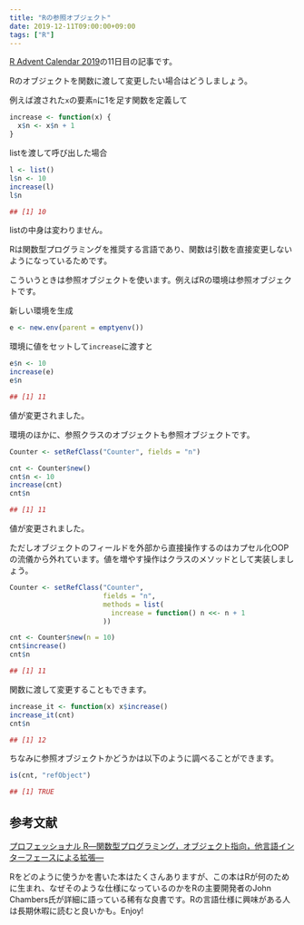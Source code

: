 ```yaml
---
title: "Rの参照オブジェクト"
date: 2019-12-11T09:00:00+09:00
tags: ["R"]
---
```


[R Advent Calendar 2019](https://qiita.com/advent-calendar/2019/rlang)の11日目の記事です。

Rのオブジェクトを関数に渡して変更したい場合はどうしましょう。

例えば渡された`x`の要素`n`に1を足す関数を定義して

``` r
increase <- function(x) {
  x$n <- x$n + 1
}
```

listを渡して呼び出した場合

``` r
l <- list()
l$n <- 10
increase(l)
l$n
```

``` r
## [1] 10
```

listの中身は変わりません。

Rは関数型プログラミングを推奨する言語であり、関数は引数を直接変更しないようになっているためです。

こういうときは参照オブジェクトを使います。例えばRの環境は参照オブジェクトです。

新しい環境を生成

``` r
e <- new.env(parent = emptyenv())
```

環境に値をセットして`increase`に渡すと

``` r
e$n <- 10
increase(e)
e$n
```

``` r
## [1] 11
```

値が変更されました。

環境のほかに、参照クラスのオブジェクトも参照オブジェクトです。

``` r
Counter <- setRefClass("Counter", fields = "n")

cnt <- Counter$new()
cnt$n <- 10
increase(cnt)
cnt$n
```

``` r
## [1] 11
```

値が変更されました。

ただしオブジェクトのフィールドを外部から直接操作するのはカプセル化OOPの流儀から外れています。値を増やす操作はクラスのメソッドとして実装しましょう。

``` r
Counter <- setRefClass("Counter",
                       fields = "n",
                       methods = list(
                         increase = function() n <<- n + 1
                       ))

cnt <- Counter$new(n = 10)
cnt$increase()
cnt$n
```

``` r
## [1] 11
```

関数に渡して変更することもできます。

``` r
increase_it <- function(x) x$increase()
increase_it(cnt)
cnt$n
```

``` r
## [1] 12
```

ちなみに参照オブジェクトかどうかは以下のように調べることができます。

``` r
is(cnt, "refObject")
```

``` r
## [1] TRUE
```

## 参考文献

[プロフェッショナル R―関数型プログラミング，オブジェクト指向，他言語インターフェースによる拡張―](https://www.kyoritsu-pub.co.jp/bookdetail/9784320124486)

Rをどのように使うかを書いた本はたくさんありますが、この本はRが何のために生まれ、なぜそのような仕様になっているのかをRの主要開発者のJohn Chambers氏が詳細に語っている稀有な良書です。Rの言語仕様に興味がある人は長期休暇に読むと良いかも。Enjoy!
